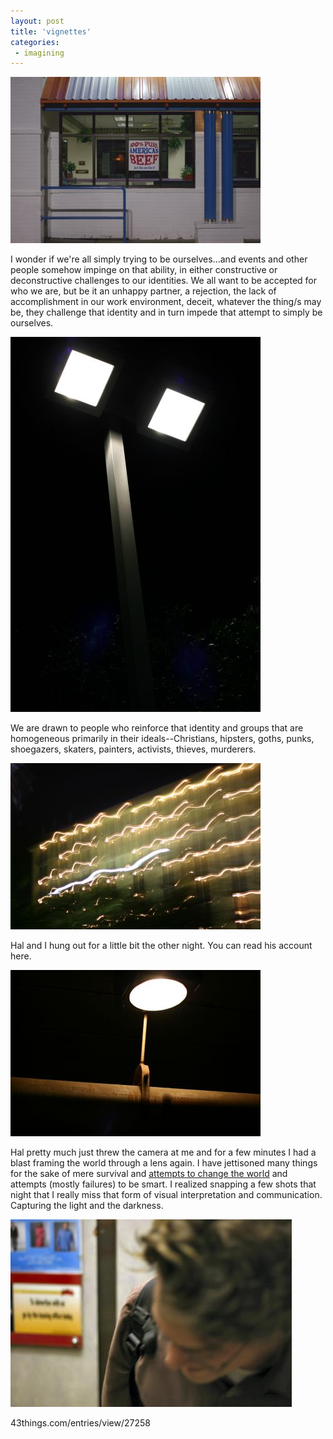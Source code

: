 ```yaml
---
layout: post
title: 'vignettes'
categories:
 - imagining
---
```


![](/assets/2005/05/daniel103_smal.jpg)

I wonder if we're all simply trying to be ourselves...and events and other people somehow impinge on that ability, in either constructive or deconstructive challenges to our identities. We all want to be accepted for who we are, but be it an unhappy partner, a rejection, the lack of accomplishment in our work environment, deceit, whatever the thing/s may be, they challenge that identity and in turn impede that attempt to simply be ourselves.

![](/assets/2005/05/daniel105_smal.jpg)

We are drawn to people who reinforce that identity and groups that are homogeneous primarily in their ideals--Christians, hipsters, goths, punks, shoegazers, skaters, painters, activists, thieves, murderers.

![](/assets/2005/05/daniel114_smal.jpg)

Hal and I hung out for a little bit the other night. You can read his account <a class="dead">here</a>.

![](/assets/2005/05/daniel128_smal.jpg)

Hal pretty much just threw the camera at me and for a few minutes I had a blast framing the world through a lens again. I have jettisoned many things for the sake of mere survival and <a href="/2016/03/15/goodbye-integration-research/">attempts to change the world</a> and attempts (mostly failures) to be smart. I realized snapping a few shots that night that I really miss that form of visual interpretation and communication. Capturing the light and the darkness.

![](/assets/2005/05/laugh_thumb.jpg)

<a class="dead">43things.com/entries/view/27258</a>
